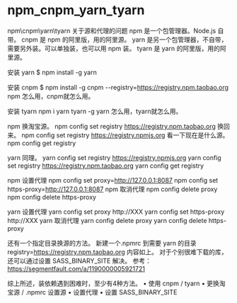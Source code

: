 # npm_cnpm_yarn_tyarn
npm\cnpm\yarn\tyarn 关于源和代理的问题
npm 是一个包管理器。Node.js 自带。
cnpm 是 npm 的阿里版，用的阿里源。
yarn 是另一个包管理器，不自带，需要另外装。可以单独装，也可以用 npm 装。
tyarn 是 yarn 的阿里版，用的阿里源。

安装 yarn
$ npm install -g yarn

安装 cnpm
$ npm install -g cnpm --registry=https://registry.npm.taobao.org
npm 怎么用，cnpm就怎么用。
 
安装 tyarn
npm i yarn tyarn -g
yarn 怎么用，tyarn就怎么用。
 
npm 换淘宝源。
npm config set registry https://registry.npm.taobao.org
换回来。
npm config set registry https://registry.npmjs.org
看一下现在是什么源。
npm config get registry
 
 
yarn 同理。
yarn config set registry https://registry.npmjs.org
yarn config set registry https://registry.npm.taobao.org
yarn config get registry
 
npm 设置代理
npm config set proxy=http://127.0.0.1:8087
npm config set https-proxy=http://127.0.0.1:8087
npm 取消代理
npm config delete proxy
npm config delete https-proxy
 
yarn 设置代理
yarn config set proxy http://XXX
yarn config set https-proxy http://XXX
yarn 取消代理
yarn config delete proxy
yarn config delete https-proxy
 
还有一个指定目录换源的方法。
    新建一个.npmrc 到需要 yarn 的目录
registry=https://registry.npm.taobao.org
    内容如上。
对于个别很难下载的库，还可以通过设置 SASS_BINARY_SITE 解决。
参考：https://segmentfault.com/a/1190000005921721
 
综上所述，装依赖遇到困难时，至少有4种方法。
•	使用 cnpm / tyarn
•	更换淘宝源 / .npmrc 设置源
•	设置代理
•	设置 SASS_BINARY_SITE

